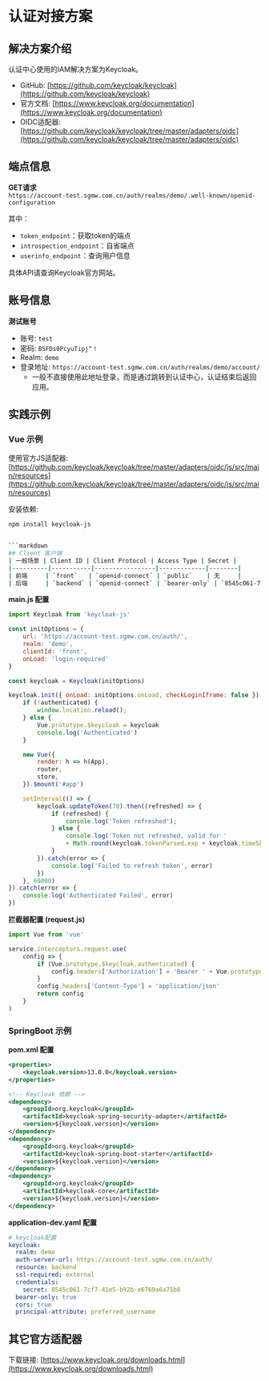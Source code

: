 # 认证对接方案

## 解决方案介绍
认证中心使用的IAM解决方案为Keycloak。  
- GitHub: [https://github.com/keycloak/keycloak](https://github.com/keycloak/keycloak)  
- 官方文档: [https://www.keycloak.org/documentation](https://www.keycloak.org/documentation)  
- OIDC适配器: [https://github.com/keycloak/keycloak/tree/master/adapters/oidc](https://github.com/keycloak/keycloak/tree/master/adapters/oidc)  

## 端点信息
**GET请求**  
`https://account-test.sgmw.com.cn/auth/realms/demo/.well-known/openid-configuration`  

其中：  
- `token_endpoint`：获取token的端点  
- `introspection_endpoint`：自省端点  
- `userinfo_endpoint`：查询用户信息  

具体API请查询Keycloak官方网站。  

## 账号信息
**测试账号**  
- 账号: `test`  
- 密码: `B5FDs0PcyuTipj^！`  
- Realm: `demo`  
- 登录地址: `https://account-test.sgmw.com.cn/auth/realms/demo/account/`  
  - 一般不直接使用此地址登录，而是通过跳转到认证中心，认证结束后返回应用。  



## 实践示例
### Vue 示例
使用官方JS适配器:  
[https://github.com/keycloak/keycloak/tree/master/adapters/oidc/js/src/main/resources](https://github.com/keycloak/keycloak/tree/master/adapters/oidc/js/src/main/resources)  

安装依赖:  
```bash
npm install keycloak-js


```markdown
## Client 客户端
| 一般场景 | Client ID | Client Protocol | Access Type | Secret |  
|----------|-----------|-----------------|-------------|--------|  
| 前端     | `front`   | `openid-connect` | `public`    | 无     |  
| 后端     | `backend` | `openid-connect` | `bearer-only` | `8545c061-7cf7-41e5-b92b-e6769a6a75b8` |  
```
**main.js 配置**  
```javascript
import Keycloak from 'keycloak-js'

const initOptions = {
    url: 'https://account-test.sgmw.com.cn/auth/',
    realm: 'demo',
    clientId: 'front',
    onLoad: 'login-required'
}

const keycloak = Keycloak(initOptions)

keycloak.init({ onLoad: initOptions.onLoad, checkLoginIframe: false }).then((authenticated) => {
    if (!authenticated) {
        window.location.reload();
    } else {
        Vue.prototype.$keycloak = keycloak
        console.log('Authenticated')
    }

    new Vue({
        render: h => h(App),
        router,
        store,
    }).$mount('#app')

    setInterval(() => {
        keycloak.updateToken(70).then((refreshed) => {
            if (refreshed) {
                console.log('Token refreshed');
            } else {
                console.log('Token not refreshed, valid for ' 
                + Math.round(keycloak.tokenParsed.exp + keycloak.timeSkew - new Date().getTime() / 1000) + ' seconds');
            }
        }).catch(error => {
            console.log('Failed to refresh token', error)
        })
    }, 60000)
}).catch(error => {
    console.log('Authenticated Failed', error)
})
```

**拦截器配置 (request.js)**  
```javascript
import Vue from 'vue'

service.interceptors.request.use(
    config => {
        if (Vue.prototype.$keycloak.authenticated) {
            config.headers['Authorization'] = 'Bearer ' + Vue.prototype.$keycloak.token
        }
        config.headers['Content-Type'] = 'application/json'
        return config
    }
)
```

### SpringBoot 示例
**pom.xml 配置**  
```xml
<properties>
    <keycloak.version>13.0.0</keycloak.version>
</properties>

<!-- Keycloak 依赖 -->
<dependency>
    <groupId>org.keycloak</groupId>
    <artifactId>keycloak-spring-security-adapter</artifactId>
    <version>${keycloak.version}</version>
</dependency>
<dependency>
    <groupId>org.keycloak</groupId>
    <artifactId>keycloak-spring-boot-starter</artifactId>
    <version>${keycloak.version}</version>
</dependency>
<dependency>
    <groupId>org.keycloak</groupId>
    <artifactId>keycloak-core</artifactId>
    <version>${keycloak.version}</version>
</dependency>
```

**application-dev.yaml 配置**  
```yaml
# keycloak配置
keycloak:
  realm: demo
  auth-server-url: https://account-test.sgmw.com.cn/auth/
  resource: backend
  ssl-required: external
  credentials:
    secret: 8545c061-7cf7-41e5-b92b-e6769a6a75b8
  bearer-only: true
  cors: true
  principal-attribute: preferred_username
```

## 其它官方适配器
下载链接: [https://www.keycloak.org/downloads.html](https://www.keycloak.org/downloads.html)  